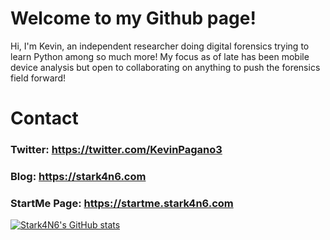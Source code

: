 # Welcome to my Github page!
Hi, I'm Kevin, an independent researcher doing  digital forensics trying to learn Python among so much more! My focus as of late has been mobile device analysis but open to collaborating on anything to push the forensics field forward!

# Contact
### Twitter: https://twitter.com/KevinPagano3
### Blog: https://stark4n6.com
### StartMe Page: https://startme.stark4n6.com

[![Stark4N6's GitHub stats](https://github-readme-stats.vercel.app/api?username=stark4n6)](https://github.com/anuraghazra/github-readme-stats)
